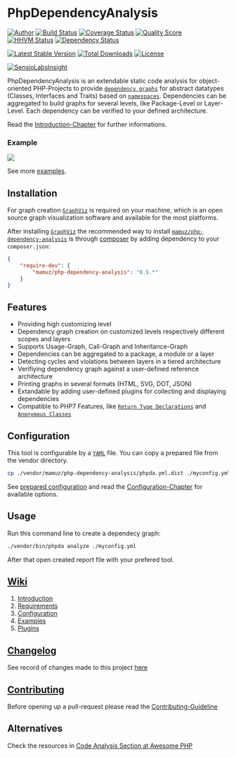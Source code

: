 PhpDependencyAnalysis
=====================

[![Author](http://img.shields.io/badge/author-@mamuz_de-blue.svg?style=flat-square)](https://twitter.com/mamuz_de)
[![Build Status](https://img.shields.io/travis/mamuz/PhpDependencyAnalysis.svg?style=flat-square)](https://travis-ci.org/mamuz/PhpDependencyAnalysis)
[![Coverage Status](https://img.shields.io/scrutinizer/coveralls/g/mamuz/PhpDependencyAnalysis.svg?style=flat-square)](https://scrutinizer-ci.com/g/mamuz/PhpDependencyAnalysis/code-structure)
[![Quality Score](https://img.shields.io/scrutinizer/g/mamuz/PhpDependencyAnalysis.svg?style=flat-square)](https://scrutinizer-ci.com/g/mamuz/PhpDependencyAnalysis)
[![HHVM Status](https://img.shields.io/hhvm/mamuz/php-dependency-analysis.svg?style=flat-square)](http://hhvm.h4cc.de/package/mamuz/php-dependency-analysis)
[![Dependency Status](https://img.shields.io/versioneye/d/user/projects/5431680abeeeeed15600019e.svg?style=flat-square)](https://www.versioneye.com/user/projects/5431680abeeeeed15600019e)

[![Latest Stable Version](https://img.shields.io/packagist/v/mamuz/php-dependency-analysis.svg?style=flat-square)](https://packagist.org/packages/mamuz/php-dependency-analysis)
[![Total Downloads](https://img.shields.io/packagist/dt/mamuz/php-dependency-analysis.svg?style=flat-square)](https://packagist.org/packages/mamuz/php-dependency-analysis)
[![License](https://img.shields.io/packagist/l/mamuz/php-dependency-analysis.svg?style=flat-square)](https://packagist.org/packages/mamuz/php-dependency-analysis)

[![SensioLabsInsight](https://insight.sensiolabs.com/projects/5dad5765-c411-41a5-9d3c-f1cf3d40ed45/big.png)](https://insight.sensiolabs.com/projects/5dad5765-c411-41a5-9d3c-f1cf3d40ed45)

PhpDependencyAnalysis is an extendable static code analysis for object-oriented
PHP-Projects to provide [`dependency graphs`](http://en.wikipedia.org/wiki/Dependency_graph)
for abstract datatypes (Classes, Interfaces and Traits) based on [`namespaces`](http://php.net/manual/en/language.namespaces.php).
Dependencies can be aggregated to build graphs for several levels, like Package-Level or Layer-Level.
Each dependency can be verified to your defined architecture.

Read the [Introduction-Chapter](https://github.com/mamuz/PhpDependencyAnalysis/wiki/1.-Introduction) for further informations.

### Example

![](https://github.com/mamuz/PhpDependencyAnalysis/blob/master/examples/packages.png)

See more [examples](https://github.com/mamuz/PhpDependencyAnalysis/wiki/4.-Examples).

## Installation

For graph creation [`GraphViz`](http://www.graphviz.org/) is required on your machine, which is
an open source graph visualization software and available for the most platforms.

After installing [`GraphViz`](http://www.graphviz.org/) the recommended way to install
[`mamuz/php-dependency-analysis`](https://packagist.org/packages/mamuz/php-dependency-analysis) is through
[composer](http://getcomposer.org/) by adding dependency to your `composer.json`:

```json
{
    "require-dev": {
        "mamuz/php-dependency-analysis": "0.5.*"
    }
}
```

## Features

- Providing high customizing level
- Dependency graph creation on customized levels respectively different scopes and layers
- Supports Usage-Graph, Call-Graph and Inheritance-Graph
- Dependencies can be aggregated to a package, a module or a layer
- Detecting cycles and violations between layers in a tiered architecture
- Verifiying dependency graph against a user-defined reference architecture
- Printing graphs in several formats (HTML, SVG, DOT, JSON)
- Extandable by adding user-defined plugins for collecting and displaying dependencies
- Compatible to PHP7 Features, like [`Return Type Declarations`](https://wiki.php.net/rfc/return_types) and [`Anonymous Classes`](https://wiki.php.net/rfc/anonymous_classes)

## Configuration

This tool is configurable by a [`YAML`](http://en.wikipedia.org/wiki/YAML) file.
You can copy a prepared file from the vendor directory.

```sh
cp ./vendor/mamuz/php-dependency-analysis/phpda.yml.dist ./myconfig.yml
```

See [prepared configuration](https://github.com/mamuz/PhpDependencyAnalysis/blob/master/phpda.yml.dist)
and read the [Configuration-Chapter](https://github.com/mamuz/PhpDependencyAnalysis/wiki/3.-Configuration) for available options.

## Usage

Run this command line to create a dependecy graph:

```sh
./vendor/bin/phpda analyze ./myconfig.yml
```

After that open created report file with your prefered tool.

## [Wiki](https://github.com/mamuz/PhpDependencyAnalysis/wiki)

1. [Introduction](https://github.com/mamuz/PhpDependencyAnalysis/wiki/1.-Introduction)
2. [Requirements](https://github.com/mamuz/PhpDependencyAnalysis/wiki/2.-Requirements)
3. [Configuration](https://github.com/mamuz/PhpDependencyAnalysis/wiki/3.-Configuration)
4. [Examples](https://github.com/mamuz/PhpDependencyAnalysis/wiki/4.-Examples)
5. [Plugins](https://github.com/mamuz/PhpDependencyAnalysis/wiki/5.-Plugins)

## [Changelog](https://github.com/mamuz/PhpDependencyAnalysis/blob/master/CHANGELOG.md)

See record of changes made to this project
[here](https://github.com/mamuz/PhpDependencyAnalysis/blob/master/CHANGELOG.md)

## [Contributing](https://github.com/mamuz/PhpDependencyAnalysis/blob/master/CONTRIBUTING.md)

Before opening up a pull-request please read the
[Contributing-Guideline](https://github.com/mamuz/PhpDependencyAnalysis/blob/master/CONTRIBUTING.md)

## Alternatives

Check the resources in [Code Analysis Section at Awesome PHP](https://github.com/ziadoz/awesome-php#code-analysis)
